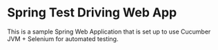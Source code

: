 Spring Test Driving Web App
===========================

This is a sample Spring Web Application that is set up to use
Cucumber JVM + Selenium for automated testing.
